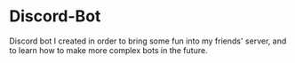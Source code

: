# Discord-Bot
Discord bot I created in order to bring some fun into my friends' server, and to learn how to make more complex bots in the future.

